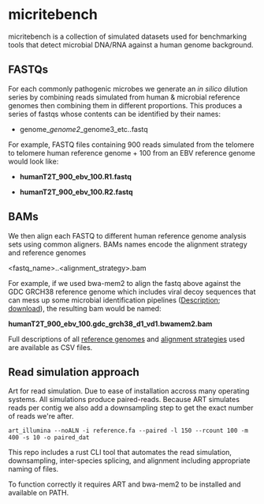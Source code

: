 # micritebench

micritebench is a collection of simulated datasets used for benchmarking tools that detect microbial DNA/RNA against a human genome background.


## FASTQs

For each commonly pathogenic microbes we generate an *in silico* dilution series by combining reads simulated from human & microbial reference genomes then combining them in different proportions. This produces a series of fastqs whose contents can be identified by their names:

* genome_<nreads>_genome2_<nreads>_genome3<nreads>_etc.<R1orR2>.fastq


For example, FASTQ files containing 900 reads simulated from the telomere to telomere human reference genome + 100 from an EBV reference genome would look like:

* **humanT2T_900_ebv_100.R1.fastq**

* **humanT2T_900_ebv_100.R2.fastq**

## BAMs

We then align each FASTQ to different human reference genome analysis sets using common aligners. BAMs names encode the alignment strategy and reference genomes

<fastq_name>.<refgenome>.<alignment_strategy>.bam

For example, if we used bwa-mem2 to align the fastq above against the GDC GRCH38 reference genome which includes viral decoy sequences that can mess up some microbial identification pipelines ([Description](https://gdc.cancer.gov/about-data/gdc-data-processing/gdc-reference-files); [download](https://api.gdc.cancer.gov/data/254f697d-310d-4d7d-a27b-27fbf767a834)), the resulting bam would be named:


**humanT2T_900_ebv_100.gdc_grch38_d1_vd1.bwamem2.bam**


Full descriptions of all [reference genomes](genomes.csv) and [alignment strategies](alignment_strategies.csv) used are available as CSV files.


## Read simulation approach

Art for read simulation. Due to ease of installation accross many operating systems. All simulations produce paired-reads. Because ART simulates reads per contig we also add a downsampling step to get the exact number of reads we're after.

```
art_illumina --noALN -i reference.fa --paired -l 150 --rcount 100 -m 400 -s 10 -o paired_dat
```

This repo includes a rust CLI tool that automates the read simulation, downsampling, inter-species splicing, and alignment including appropriate naming of files.

To function correctly it requires ART and bwa-mem2 to be installed and available on PATH.